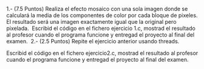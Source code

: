 1.- (7.5 Puntos) Realiza el efecto mosaico con una sola imagen donde se calculará la 
media de los componentes de color por cada bloque de pixeles. El resultado será una 
imagen exactamente igual que la original pero pixelada. 
Escribid el código en el fichero ejercicio 1.c, mostrad el resultado al profesor 
cuando el programa funcione y entregad el proyecto al final del examen.
 2.- (2.5 Puntos) Repite el ejercicio anterior usando threads.

Escribid el código en el fichero ejercicio2.c, mostrad el resultado al profesor cuando 
el programa funcione y entregad el proyecto al final del examen.
